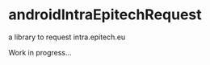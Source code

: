 androidIntraEpitechRequest
==========================

a library to request intra.epitech.eu

Work in progress...
